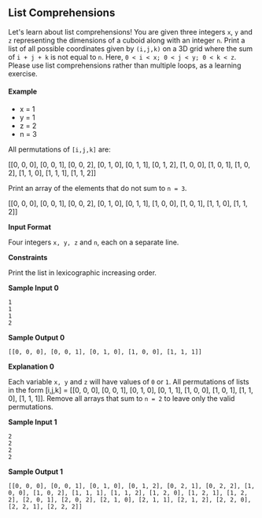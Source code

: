 ## List Comprehensions

Let's learn about list comprehensions! You are given three integers `x`, `y` and `z` representing the dimensions of a cuboid along with an integer `n`. Print a list of all possible coordinates given by `(i,j,k)` on a 3D grid where the sum of `i + j + k` is not equal to `n`. Here, `0 < i < x; 0 < j < y; 0 < k < z`. Please use list comprehensions rather than multiple loops, as a learning exercise.

#### Example

* x = 1
* y = 1
* z = 2
* n = 3

All permutations of `[i,j,k]` are:

[[0, 0, 0], [0, 0, 1], [0, 0, 2], [0, 1, 0], [0, 1, 1], [0, 1, 2], [1, 0, 0], [1, 0, 1], [1, 0, 2], [1, 1, 0], [1, 1, 1], [1, 1, 2]]

Print an array of the elements that do not sum to `n = 3`.

[[0, 0, 0], [0, 0, 1], [0, 0, 2], [0, 1, 0], [0, 1, 1], [1, 0, 0], [1, 0, 1], [1, 1, 0], [1, 1, 2]]

**Input Format**

Four integers `x, y, z` and `n`, each on a separate line.

**Constraints**

Print the list in lexicographic increasing order.

**Sample Input 0**
```
1
1
1
2
```
**Sample Output 0**
```
[[0, 0, 0], [0, 0, 1], [0, 1, 0], [1, 0, 0], [1, 1, 1]]
```
**Explanation 0**

Each variable `x, y` and `z` will have values of `0` or `1`. All permutations of lists in the form [i,j,k] = [[0, 0, 0], [0, 0, 1], [0, 1, 0], [0, 1, 1], [1, 0, 0], [1, 0, 1], [1, 1, 0], [1, 1, 1]].
Remove all arrays that sum to `n = 2` to leave only the valid permutations.

**Sample Input 1**
```
2
2
2
2
```
**Sample Output 1**
```
[[0, 0, 0], [0, 0, 1], [0, 1, 0], [0, 1, 2], [0, 2, 1], [0, 2, 2], [1, 0, 0], [1, 0, 2], [1, 1, 1], [1, 1, 2], [1, 2, 0], [1, 2, 1], [1, 2, 2], [2, 0, 1], [2, 0, 2], [2, 1, 0], [2, 1, 1], [2, 1, 2], [2, 2, 0], [2, 2, 1], [2, 2, 2]]
```